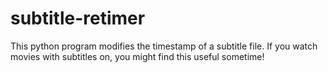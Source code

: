 # subtitle-retimer
This python program modifies the timestamp of a subtitle file. If you watch movies with subtitles on, you might find this useful sometime!
